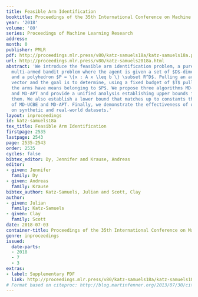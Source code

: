 ```yaml
---
title: Feasible Arm Identification
booktitle: Proceedings of the 35th International Conference on Machine Learning
year: '2018'
volume: '80'
series: Proceedings of Machine Learning Research
address: 
month: 0
publisher: PMLR
pdf: http://proceedings.mlr.press/v80/katz-samuels18a/katz-samuels18a.pdf
url: http://proceedings.mlr.press/v80/katz-samuels2018a.html
abstract: 'We introduce the feasible arm identification problem, a pure exploration
  multi-armed bandit problem where the agent is given a set of $D$-dimensional arms
  and a polyhedron $P = \{x : A x \leq b \} \subset R^D$. Pulling an arm gives a random
  vector and the goal is to determine, using a fixed budget of $T$ pulls, which of
  the arms have means belonging to $P$. We propose three algorithms MD-UCBE, MD-SAR,
  and MD-APT and provide a unified analysis establishing upper bounds for each of
  them. We also establish a lower bound that matches up to constants the upper bounds
  of MD-UCBE and MD-APT. Finally, we demonstrate the effectiveness of our algorithms
  on synthetic and real-world datasets.'
layout: inproceedings
id: katz-samuels18a
tex_title: Feasible Arm Identification
firstpage: 2535
lastpage: 2543
page: 2535-2543
order: 2535
cycles: false
bibtex_editor: Dy, Jennifer and Krause, Andreas
editor:
- given: Jennifer
  family: Dy
- given: Andreas
  family: Krause
bibtex_author: Katz-Samuels, Julian and Scott, Clay
author:
- given: Julian
  family: Katz-Samuels
- given: Clay
  family: Scott
date: 2018-07-03
container-title: Proceedings of the 35th International Conference on Machine Learning
genre: inproceedings
issued:
  date-parts:
  - 2018
  - 7
  - 3
extras:
- label: Supplementary PDF
  link: http://proceedings.mlr.press/v80/katz-samuels18a/katz-samuels18a-supp.pdf
# Format based on citeproc: http://blog.martinfenner.org/2013/07/30/citeproc-yaml-for-bibliographies/
---
```

